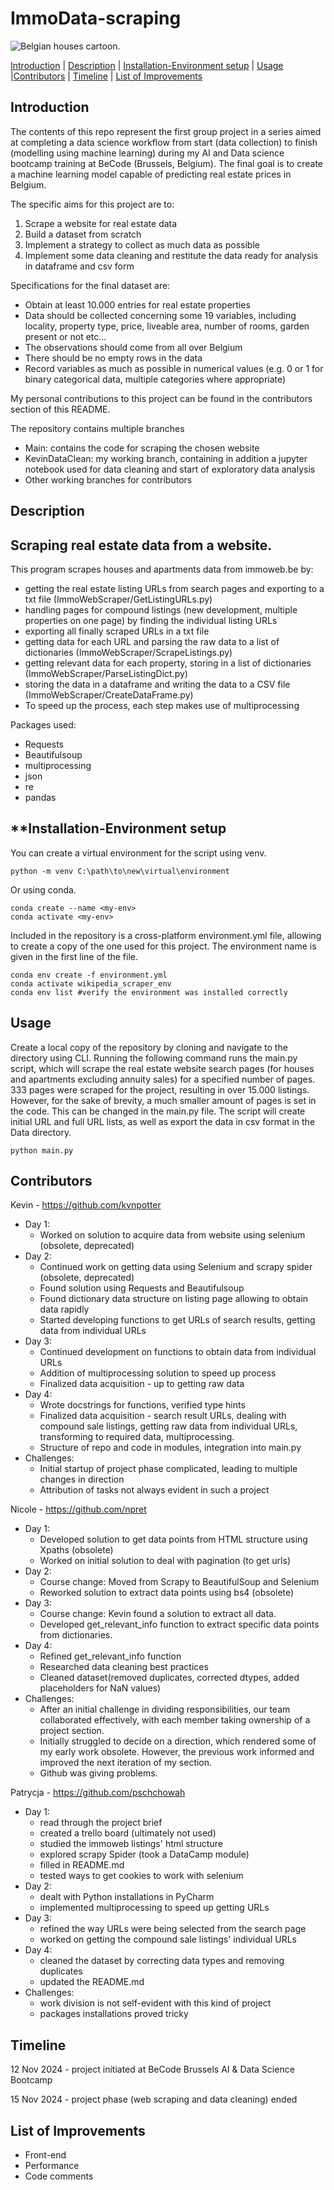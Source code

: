 # **ImmoData-scraping**

![Belgian houses cartoon.](https://www.shutterstock.com/image-vector/seamless-border-cute-retro-houses-600nw-1111423082.jpg)

[Introduction](#Introduction)     |     [Description](#Description)     |       [Installation-Environment setup](#Installation-Environment-setup)    |       [Usage](#Usage)    |[Contributors](#Contributors)    |      [Timeline](#Timeline)       |       [List of Improvements](#list-of-improvements)  

## **Introduction**

The contents of this repo represent the first group project in a series aimed at completing a data science workflow from start (data collection) to finish (modelling using machine learning) during my AI and Data science bootcamp training at BeCode (Brussels, Belgium). The final goal is to create a machine learning model capable of predicting real estate prices in Belgium.

The specific aims for this project are to:
1. Scrape a website for real estate data
2. Build a dataset from scratch
3. Implement a strategy to collect as much data as possible
4. Implement some data cleaning and restitute the data ready for analysis in dataframe and csv form

Specifications for the final dataset are:
- Obtain at least 10.000 entries for real estate properties
- Data should be collected concerning some 19 variables, including locality, property type, price, liveable area, number of rooms, garden present or not etc...
- The observations should come from all over Belgium
- There should be no empty rows in the data
- Record variables as much as possible in numerical values (e.g. 0 or 1 for binary categorical data, multiple categories where appropriate)

My personal contributions to this project can be found in the contributors section of this README.

The repository contains multiple branches
- Main: contains the code for scraping the chosen website
- KevinDataClean: my working branch, containing in addition a jupyter notebook used for data cleaning and start of exploratory data analysis
- Other working branches for contributors

## **Description**
## Scraping real estate data from a website.

This program scrapes houses and apartments data from immoweb.be by: 
- getting the real estate listing URLs from search pages and exporting to a txt file (ImmoWebScraper/GetListingURLs.py)
- handling pages for compound listings (new development, multiple properties on one page) by finding the individual listing URLs
- exporting all finally scraped URLs in a txt file
- getting data for each URL and parsing the raw data to a list of dictionaries (ImmoWebScraper/ScrapeListings.py)
- getting relevant data for each property, storing in a list of dictionaries (ImmoWebScraper/ParseListingDict.py)
- storing the data in a dataframe and writing the data to a CSV file (ImmoWebScraper/CreateDataFrame.py)
- To speed up the process, each step makes use of multiprocessing

Packages used:
- Requests
- Beautifulsoup
- multiprocessing
- json
- re
- pandas

## **Installation-Environment setup

You can create a virtual environment for the script using venv.
```shell
python -m venv C:\path\to\new\virtual\environment
```

Or using conda.
```shell
conda create --name <my-env>
conda activate <my-env>
```

Included in the repository is a cross-platform environment.yml file, allowing to create a copy of the one used for this project. The environment name is given in the first line of the file.
```shell
conda env create -f environment.yml
conda activate wikipedia_scraper_env
conda env list #verify the environment was installed correctly
```

## **Usage**

Create a local copy of the repository by cloning and navigate to the directory using CLI. Running the following command runs the main.py script, which will scrape the real estate website search pages (for houses and apartments excluding annuity sales) for a specified number of pages. 333 pages were scraped for the project, resulting in over 15.000 listings. However, for the sake of brevity, a much smaller amount of pages is set in the code. This can be changed in the main.py file. The script will create initial URL and full URL lists, as well as export the data in csv format in the Data directory.

```shell
python main.py
```

## **Contributors**
Kevin - https://github.com/kvnpotter
- Day 1: 
  - Worked on solution to acquire data from website using selenium (obsolete, deprecated)
- Day 2:
  - Continued work on getting data using Selenium and scrapy spider (obsolete, deprecated)
  - Found solution using Requests and Beautifulsoup
  - Found dictionary data structure on listing page allowing to obtain data rapidly
  - Started developing functions to get URLs of search results, getting data from individual URLs
- Day 3:
  - Continued development on functions to obtain data from individual URLs
  - Addition of multiprocessing solution to speed up process
  - Finalized data acquisition - up to getting raw data
- Day 4:
  - Wrote docstrings for functions, verified type hints
  - Finalized data acquisition - search result URLs, dealing with compound sale listings, getting raw data from individual URLs, transforming to required data, multiprocessing.
  - Structure of repo and code in modules, integration into main.py
- Challenges:
  - Initial startup of project phase complicated, leading to multiple changes in direction
  - Attribution of tasks not always evident in such a project

Nicole - https://github.com/npret
- Day 1: 
  - Developed solution to get data points from HTML structure using Xpaths (obsolete)
  - Worked on initial solution to deal with pagination (to get urls)
- Day 2:
  - Course change: Moved from Scrapy to BeautifulSoup and Selenium
  - Reworked solution to extract data points using bs4 (obsolete)
- Day 3:
  - Course change: Kevin found a solution to extract all data.
  - Developed get_relevant_info function to extract specific data points from dictionaries.
- Day 4: 
  - Refined get_relevant_info function
  - Researched data cleaning best practices
  - Cleaned dataset(removed duplicates, corrected dtypes, added placeholders for NaN values)
- Challenges:
  - After an initial challenge in dividing responsibilities, our team collaborated effectively, with each member taking ownership of a project section.
  - Initially struggled to decide on a direction, which rendered some of my early work obsolete. However, the previous work informed and improved the next iteration of my section.
  - Github was giving problems.

Patrycja - https://github.com/pschchowah
- Day 1: 
  - read through the project brief 
  - created a trello board (ultimately not used)
  - studied the immoweb listings' html structure
  - explored scrapy Spider (took a DataCamp module)
  - filled in README.md
  - tested ways to get cookies to work with selenium
- Day 2:
  - dealt with Python installations in PyCharm
  - implemented multiprocessing to speed up getting URLs
- Day 3:
  - refined the way URLs were being selected from the search page
  - worked on getting the compound sale listings' individual URLs
- Day 4: 
  - cleaned the dataset by correcting data types and removing duplicates 
  - updated the README.md
- Challenges:
  - work division is not self-evident with this kind of project
  - packages installations proved tricky

## **Timeline**
12 Nov 2024 - project initiated at BeCode Brussels AI & Data Science Bootcamp

15 Nov 2024 - project phase (web scraping and data cleaning) ended


## **List of Improvements**
- Front-end
- Performance
- Code comments
